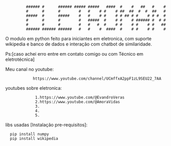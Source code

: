 
             ###### #      ###### ##### #####   ####  #    #   ##   #    # 
             #      #      #        #   #    # #    # ##  ##  #  #  ##   # 
             #####  #      #####    #   #    # #    # # ## # #    # # #  # 
             #      #      #        #   #####  #    # #    # ###### #  # # 
             #      #      #        #   #   #  #    # #    # #    # #   ## 
             ###### ###### ######   #   #    #  ####  #    # #    # #    # 

                                                              
                                                                         
 O modulo em python feito para iniciantes em eletronica,
 com suporte wikipedia e banco de dados e interação com chatbot de similaridade.
             
 Ps:[caso achei erro entre em contato comigo ou com Técnico em eletrotécnica] 
                  
  
 Meu canal no youtube:
                    
                https://www.youtube.com/channel/UCmffxA2ppF1zL9SEU22_7AA 

 youtubes sobre eletronica:
 
                 1.https://www.youtube.com/@EvandroVeras
                 2.https://www.youtube.com/@AmoraVidas
                 3.
                 4.
                 5.

libs usadas [Instalação pre-requisitos]:

      pip install numpy 
      pip install wikipedia


      
